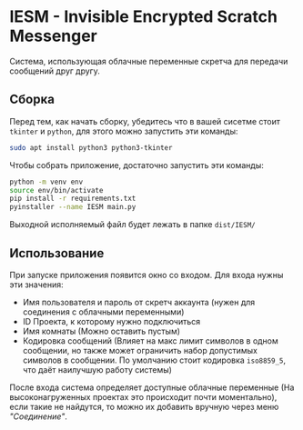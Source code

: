 # IESM - Invisible Encrypted Scratch Messenger

Система, использующая облачные переменные скретча для передачи сообщений друг другу.

## Сборка

Перед тем, как начать сборку, убедитесь что в вашей сисетме стоит `tkinter` и `python`, для этого можно запустить эти команды:

```bash
sudo apt install python3 python3-tkinter
```

Чтобы собрать приложение, достаточно запустить эти команды:

```bash
python -m venv env
source env/bin/activate
pip install -r requirements.txt
pyinstaller --name IESM main.py
```

Выходной исполняемый файл будет лежать в папке `dist/IESM/`

## Использование

При запуске приложения появится окно со входом. Для входа нужны эти значения:

- Имя пользователя и пароль от скретч аккаунта (нужен для соединения с облачными переменными)
- ID Проекта, к которому нужно подключиться
- Имя комнаты (Можно оставить пустым)
- Кодировка сообщений (Влияет на макс лимит символов в одном сообщении, но также может ограничить набор допустимых символов в сообщении. По умолчанию стоит кодировка `iso8859_5`, что даёт наилучшую работу системы)

После входа система определяет доступные облачные переменные (На высоконагруженных проектах это происходит почти моментально), если такие не найдутся, то можно их добавить вручную через меню *"Соединение"*.
